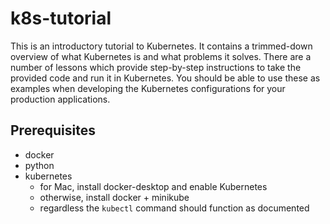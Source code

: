 # k8s-tutorial

This is an introductory tutorial to Kubernetes. It contains a trimmed-down overview of what Kubernetes is and what problems it solves. There are a number of lessons which provide step-by-step instructions to take the provided code and run it in Kubernetes. You should be able to use these as examples when developing the Kubernetes configurations for your production applications. 

## Prerequisites

- docker
- python
- kubernetes
  - for Mac, install docker-desktop and enable Kubernetes
  - otherwise, install docker + minikube
  - regardless the `kubectl` command should function as documented

